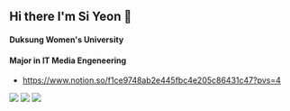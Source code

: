 ## Hi there I'm Si Yeon 👋

#### Duksung Women's University
#### Major in IT Media Engeneering
- https://www.notion.so/f1ce9748ab2e445fbc4e205c86431c47?pvs=4

<p>
  <img src="https://img.shields.io/badge/Pyhon-3776AB?style=flat-square&logo=Python&logoColor=white"/>
  <img src="https://img.shields.io/badge/Jupyter-F37626?style=flat-square&logo=Jupyther&logoColor=white"/>
  <img src="https://img.shields.io/badge/Figma-F24E1E?style=flat-square&logo=Figma&logoColor=white"/>
  
</p>


<!--
**siyeon9302/siyeon9302** is a ✨ _special_ ✨ repository because its `README.md` (this file) appears on your GitHub profile.

<img src="https://img.shields.io/badge/Kotlin-7F52FF?style=flat-square&logo=Kotlin&logoColor=white"/>
<img src="https://img.shields.io/badge/HTML5-E34F26?style=flat-square&logo=HTML5&logoColor=white"/>
<img src="https://img.shields.io/badge/CSS3-1572B6?style=flat-square&logo=CSS3&logoColor=white"/>
<img src="https://img.shields.io/badge/JavaScript-F7DF1E?style=flat-square&logo=JavaScript5&logoColor=white"/>

<img src="https://img.shields.io/badge/Node.js-339933?style=flat-square&logo=Node.js5&logoColor=white"/>
<img src="https://img.shields.io/badge/Spring-6DB33F?style=flat-square&logo=Spring5&logoColor=white"/>
